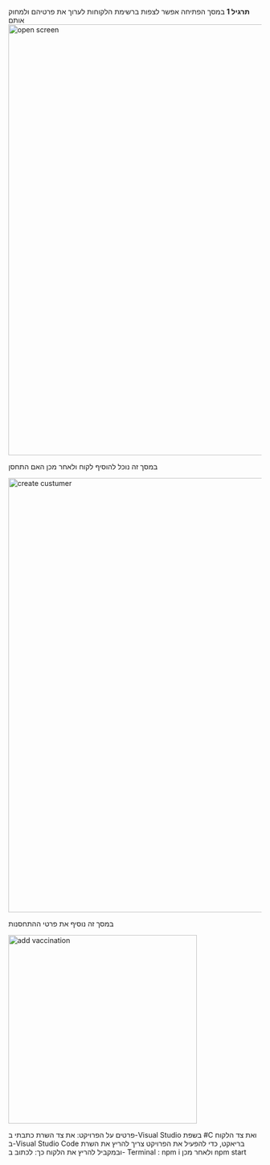 **תרגיל 1**
במסך הפתיחה אפשר לצפות ברשימת הלקוחות לערוך את פרטיהם ולמחוק אותם
<img width="857" alt="open screen" src="https://github.com/sarit910910/Hadasim4/assets/164938379/da95c107-5779-44e8-989e-641f4eb0c24f">






במסך זה נוכל להוסיף לקוח ולאחר מכן האם התחסן





<img width="864" alt="create custumer" src="https://github.com/sarit910910/Hadasim4/assets/164938379/1dd3f86e-857f-4927-9736-c3d71ce71a0a">
      
          
          
 במסך זה נוסיף את פרטי ההתחסנות


          


<img width="375" alt="add vaccination" src="https://github.com/sarit910910/Hadasim4/assets/164938379/63428220-4a4a-4565-b26c-8f30429282ad">









פרטים על הפרויקט: את צד השרת כתבתי ב-Visual Studio בשפת #C ואת צד הלקוח ב-Visual Studio Code בריאקט,
כדי להפעיל את הפרויקט צריך להריץ את השרת ובמקביל להריץ את הלקוח כך: לכתוב ב- Terminal : 
npm i ולאחר מכן npm start
